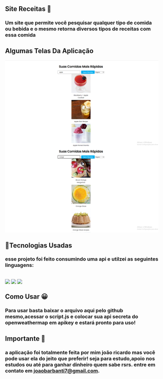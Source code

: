 ## Site Receitas 🥝

### Um site que permite você pesquisar qualquer tipo de comida ou bebida e o mesmo retorna diversos tipos de receitas com essa comida
## Algumas Telas Da Aplicação
<img align="center" src="git.png">
<img align="center" src="git 2.png">


## 🚀Tecnologias Usadas

### esse projeto foi feito consumindo uma api e utilzei as seguintes linguagens:

<div style="display: inline_block"><br/>
<img align="center" src="https://img.shields.io/badge/REACT-E34F26?style=for-the-badge&logo=html5&logoColor=white">
<img align="center" src="https://img.shields.io/badge/CSS3-1572B6?style=for-the-badge&logo=css3&logoColor=white">
<img align="center" src="https://img.shields.io/badge/JavaScript-323330?style=for-the-badge&logo=javascript&logoColor=F7DF1E">

</div>

## Como Usar 😀
### Para usar basta baixar o arquivo aqui pelo github mesmo,acessar o script.js e colocar sua api secreta do openweathermap em apikey e estará pronto para uso!

## Importante 💛

### a aplicação foi totalmente feita por mim joão ricardo mas você pode usar ela do jeito que preferir! seja para estudo,apoio nos estudos ou até para ganhar dinheiro quem sabe rsrs. entre em contato em joaobarbanti7@gmail.com.
